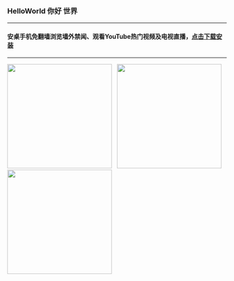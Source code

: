 ### HelloWorld  你好 世界

---

#### 安桌手机免翻墙浏览墙外禁闻、观看YouTube热门视频及电视直播，[点击下载安装](https://cdn.jsdelivr.net/gh/gfw-breaker/HelloWorld/assets/HelloWorld-1.apk)

---

<img src="http://gfw-breaker.win/videos/helloworld/1.png" width="240px"> &nbsp; <img src="http://gfw-breaker.win/videos/helloworld/2.png" width="240px"> &nbsp; <img src="http://gfw-breaker.win/videos/helloworld/3.png" width="240px">

<img src='http://gfw-breaker.win/HelloWorld.md' width='0px' height='0px'/>
